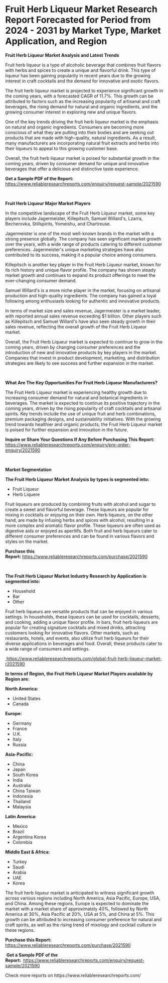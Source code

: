 <p><h1>Fruit Herb Liqueur Market Research Report Forecasted for Period from 2024 -  2031 by Market Type, Market Application, and Region</h1></p><p><strong>Fruit Herb Liqueur Market Analysis and Latest Trends</strong></p>
<p><p>Fruit herb liqueur is a type of alcoholic beverage that combines fruit flavors with herbs and spices to create a unique and flavorful drink. This type of liqueur has been gaining popularity in recent years due to the growing interest in craft cocktails and the demand for innovative and exotic flavors.</p><p>The fruit herb liqueur market is projected to experience significant growth in the coming years, with a forecasted CAGR of 11.7%. This growth can be attributed to factors such as the increasing popularity of artisanal and craft beverages, the rising demand for natural and organic ingredients, and the growing consumer interest in exploring new and unique flavors.</p><p>One of the key trends driving the fruit herb liqueur market is the emphasis on natural and organic ingredients. Consumers are becoming more conscious of what they are putting into their bodies and are seeking out products that are made with high-quality, natural ingredients. As a result, many manufacturers are incorporating natural fruit extracts and herbs into their liqueurs to appeal to this growing customer base.</p><p>Overall, the fruit herb liqueur market is poised for substantial growth in the coming years, driven by consumer demand for unique and innovative beverages that offer a delicious and distinctive taste experience.</p></p>
<p><strong>Get a Sample PDF of the Report:&nbsp;</strong> <a href="https://www.reliableresearchreports.com/enquiry/request-sample/2021590">https://www.reliableresearchreports.com/enquiry/request-sample/2021590</a></p>
<p>&nbsp;</p>
<p><strong>Fruit Herb Liqueur Major Market Players</strong></p>
<p><p>In the competitive landscape of the Fruit Herb Liqueur market, some key players include Jagermeister, Killepitsch, Samuel Willard's, Lzarra, Becherovka, Stillspirits, Yomeishu, and Chartreuse. </p><p>Jagermeister is one of the most well-known brands in the market with a strong presence globally. The company has seen significant market growth over the years, with a wide range of products catering to different customer preferences. Jagermeister's unique marketing strategies have also contributed to its success, making it a popular choice among consumers.</p><p>Killepitsch is another key player in the Fruit Herb Liqueur market, known for its rich history and unique flavor profile. The company has shown steady market growth and continues to expand its product offerings to meet the ever-changing consumer demand.</p><p>Samuel Willard's is a more niche player in the market, focusing on artisanal production and high-quality ingredients. The company has gained a loyal following among enthusiasts looking for authentic and innovative products.</p><p>In terms of market size and sales revenue, Jagermeister is a market leader, with reported annual sales revenue exceeding $1 billion. Other players such as Killepitsch and Samuel Willard's have also seen steady growth in their sales revenue, reflecting the overall growth of the Fruit Herb Liqueur market.</p><p>Overall, the Fruit Herb Liqueur market is expected to continue to grow in the coming years, driven by changing consumer preferences and the introduction of new and innovative products by key players in the market. Companies that invest in product development, marketing, and distribution strategies are likely to see success and further expansion in the market.</p></p>
<p>&nbsp;</p>
<p><strong>What Are The Key Opportunities For Fruit Herb Liqueur Manufacturers?</strong></p>
<p><p>The Fruit Herb Liqueur market is experiencing healthy growth due to increasing consumer demand for natural and botanical ingredients in beverages. The market is expected to continue its positive trajectory in the coming years, driven by the rising popularity of craft cocktails and artisanal spirits. Key trends include the use of unique fruit and herb combinations, premium packaging designs, and sustainability initiatives. With the growing trend towards healthier and organic products, the Fruit Herb Liqueur market is poised for further expansion and innovation in the future.</p></p>
<p><strong>Inquire or Share Your Questions If Any Before Purchasing This Report:</strong> <a href="https://www.reliableresearchreports.com/enquiry/pre-order-enquiry/2021590">https://www.reliableresearchreports.com/enquiry/pre-order-enquiry/2021590</a></p>
<p>&nbsp;</p>
<p><strong>Market Segmentation</strong></p>
<p><strong>The Fruit Herb Liqueur Market Analysis by types is segmented into:</strong></p>
<p><ul><li>Fruit Liqueur</li><li>Herb Liquere</li></ul></p>
<p><p>Fruit liqueurs are produced by combining fruits with alcohol and sugar to create a sweet and flavorful beverage. These liqueurs are popular for mixing in cocktails or enjoying on their own. Herb liqueurs, on the other hand, are made by infusing herbs and spices with alcohol, resulting in a more complex and aromatic flavor profile. These liqueurs are often used as digestive aids or enjoyed as aperitifs. Both fruit and herb liqueurs cater to different consumer preferences and can be found in various flavors and styles on the market.</p></p>
<p><strong>Purchase this Report:&nbsp;</strong><a href="https://www.reliableresearchreports.com/purchase/2021590">https://www.reliableresearchreports.com/purchase/2021590</a></p>
<p>&nbsp;</p>
<p><strong>The Fruit Herb Liqueur Market Industry Research by Application is segmented into:</strong></p>
<p><ul><li>Household</li><li>Bar</li><li>Other</li></ul></p>
<p><p>Fruit herb liqueurs are versatile products that can be enjoyed in various settings. In households, these liqueurs can be used for cocktails, desserts, and cooking, adding a unique flavor profile. In bars, fruit herb liqueurs are popular for creating signature cocktails and mixed drinks, attracting customers looking for innovative flavors. Other markets, such as restaurants, hotels, and events, also utilize fruit herb liqueurs for their diverse applications in beverages and food. Overall, these products cater to a wide range of consumers and settings.</p></p>
<p><a href="https://www.reliableresearchreports.com/global-fruit-herb-liqueur-market-r2021590">&nbsp;https://www.reliableresearchreports.com/global-fruit-herb-liqueur-market-r2021590</a></p>
<p><strong>In terms of Region, the Fruit Herb Liqueur Market Players available by Region are:</strong></p>
<p>
    <p> <strong> North America: </strong>
        <ul>
            <li>United States</li>
            <li>Canada</li>
        </ul>
        </p> 
    <p> <strong> Europe: </strong>
        <ul>
            <li>Germany</li>
            <li>France</li>
            <li>U.K.</li>
            <li>Italy</li>
            <li>Russia</li>
        </ul>
        </p> 
    <p> <strong> Asia-Pacific: </strong>
        <ul>
            <li>China</li>
            <li>Japan</li>
            <li>South Korea</li>
            <li>India</li>
            <li>Australia</li>
            <li>China Taiwan</li>
            <li>Indonesia</li>
            <li>Thailand</li>
            <li>Malaysia</li>
        </ul>
        </p> 
    <p> <strong> Latin America: </strong>
        <ul>
            <li>Mexico</li>
            <li>Brazil</li>
            <li>Argentina Korea</li>
            <li>Colombia</li>
        </ul>
        </p> 
    <p> <strong> Middle East & Africa: </strong>
        <ul>
            <li>Turkey</li>
            <li>Saudi</li>
            <li>Arabia</li>
            <li>UAE</li>
            <li>Korea</li>
        </ul>
    </p>
    </p>
<p><p>The fruit herb liqueur market is anticipated to witness significant growth across various regions including North America, Asia Pacific, Europe, USA, and China. Among these regions, Europe is expected to dominate the market with a market share of approximately 40%, followed by North America at 30%, Asia Pacific at 20%, USA at 5%, and China at 5%. This growth can be attributed to increasing consumer preference for natural and craft spirits, as well as the rising trend of mixology and cocktail culture in these regions.</p></p>
<p><strong>Purchase this Report: </strong><a href="https://www.reliableresearchreports.com/purchase/2021590">https://www.reliableresearchreports.com/purchase/2021590</a></p>
<p>&nbsp;<strong>Get a Sample PDF of the Report:&nbsp;&nbsp;</strong><a href="https://www.reliableresearchreports.com/enquiry/request-sample/2021590">https://www.reliableresearchreports.com/enquiry/request-sample/2021590</a></p>
<p><strong></strong></p>
<p>Check more reports on https://www.reliableresearchreports.com/</p>